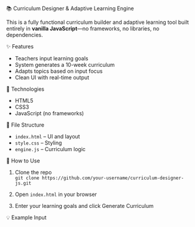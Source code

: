 📚 Curriculum Designer & Adaptive Learning Engine

This is a fully functional curriculum builder and adaptive learning tool built entirely in **vanilla JavaScript**—no frameworks, no libraries, no dependencies.

✨ Features

- Teachers input learning goals
- System generates a 10-week curriculum
- Adapts topics based on input focus
- Clean UI with real-time output

 🧠 Technologies

- HTML5
- CSS3
- JavaScript (no frameworks)

 📂 File Structure

- `index.html` – UI and layout
- `style.css` – Styling
- `engine.js` – Curriculum logic

 🚀 How to Use

1. Clone the repo  
   `git clone https://github.com/your-username/curriculum-designer-js.git`

2. Open `index.html` in your browser

3. Enter your learning goals and click Generate Curriculum

 💡 Example Input

